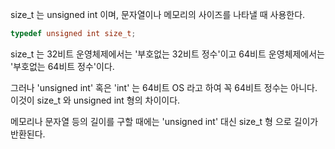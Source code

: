 size_t 는 unsigned int 이며, 문자열이나 메모리의 사이즈를 나타낼 때 사용한다. 

```c
typedef unsigned int size_t;
```

size_t 는 32비트 운영체제에서는 '부호없는 32비트 정수'이고 64비트 운영체제에서는 '부호없는 64비트 정수'이다.

그러나  'unsigned int' 혹은 'int' 는 64비트 OS 라고 하여 꼭 64비트 정수는 아니다. 이것이 size_t 와 unsigned int 형의 차이이다.

메모리나 문자열 등의 길이를 구할 때에는 'unsigned int' 대신 size_t 형 으로 길이가 반환된다.